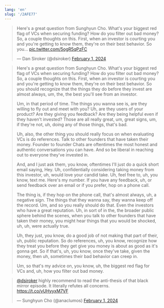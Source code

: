```yaml
---
lang: 'en'
slug: '/2AFE77'
---
```


<blockquote class="twitter-tweet">

Here&#39;s a great question from Sunghyun Cho. What&#39;s your biggest red flag of VCs when securing funding? How do you filter out bad money? So, a couple thoughts on this. First, when an investor is courting you and you&#39;re getting to know them, they&#39;re on their best behavior. So you… <a href="https://t.co/5ogR5qPzFC">pic.twitter.com/5ogR5qPzFC</a>

&mdash; Dan Siroker (@dsiroker) <a href="https://twitter.com/dsiroker/status/1752845485671399758?ref_src=twsrc%5Etfw">February 1, 2024</a>

</blockquote>

> Here's a great question from Sunghyun Cho. What's your biggest red flag of VCs when securing funding? How do you filter out bad money? So, a couple thoughts on this. First, when an investor is courting you and you're getting to know them, they're on their best behavior. So you should recognize that the things they do before they invest are almost always, um, the, the best you'll see from an investor.
>
> Um, in that period of time. The things you wanna see is, are they willing to fly out and meet with you? Uh, are they users of your product? Are they giving you feedback? Are they being helpful even if they haven't invested? Those are all really great, um, great signs, um, if they're not, uh, doing any of those things, that's bad.
>
> Uh, also, the other thing you should really focus on when evaluating VCs is do references. Talk to other founders that have taken their money. Founder to founder Chats are oftentimes the most honest and authentic conversations you can have. And so be liberal in reaching out to everyone they've invested in.
>
> And, and I just ask them, you know, oftentimes I'll just do a quick short email saying, Hey. Uh, confidentially considering taking money from this investor, uh, would love your candid take. Uh, feel free to, uh, you know, text me. Here's my number. If you have any feedback, uh, or send feedback over an email or if you prefer, hop on a phone call.
>
> The thing is, if they hop on the phone call, that's almost always, uh, a negative sign. The things that they wanna say, they wanna keep off the record. Um, and so you really should do that. Even the investors who have a great reputation. Uh, in sort of in the, the broader public sphere behind the scenes, when you talk to other founders that have taken their money, you might hear things that you would be shocked, uh, uh, were actually true.
>
> Uh, they just, you know, do a good job of not making that part of their, uh, public reputation. So do references, uh, you know, recognize how they treat you before they get give you money is about as good as it's gonna get. So if that's, uh, you know, once they've take, given the money, then uh, sometimes their bad behavior can creep in.
>
> Um, so that's my advice on, you know, uh, the biggest red flag for VCs and, uh, how you filter out bad money.

<blockquote class="twitter-tweet">

<a href="https://twitter.com/dsiroker?ref_src=twsrc%5Etfw">@dsiroker</a> highly recommend to read the anti-thesis of that black mirror episode. It literally refutes all concerns. <a href="https://t.co/vUHyyxM7VF">https://t.co/vUHyyxM7VF</a>

&mdash; Sunghyun Cho (@anaclumos) <a href="https://twitter.com/anaclumos/status/1752950743181803924?ref_src=twsrc%5Etfw">February 1, 2024</a>

</blockquote>
